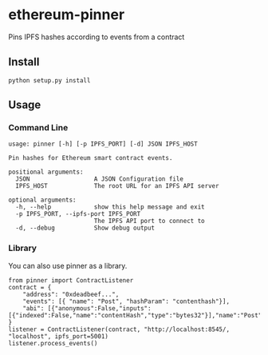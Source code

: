 # ethereum-pinner

Pins IPFS hashes according to events from a contract

## Install

    python setup.py install

## Usage

### Command Line

    usage: pinner [-h] [-p IPFS_PORT] [-d] JSON IPFS_HOST

    Pin hashes for Ethereum smart contract events.

    positional arguments:
      JSON                  A JSON Configuration file
      IPFS_HOST             The root URL for an IPFS API server

    optional arguments:
      -h, --help            show this help message and exit
      -p IPFS_PORT, --ipfs-port IPFS_PORT
                            The IPFS API port to connect to
      -d, --debug           Show debug output

### Library

You can also use pinner as a library.

    from pinner import ContractListener
    contract = {
        "address": "0xdeadbeef...",
        "events": [{ "name": "Post", "hashParam": "contenthash"}],
        "abi": [{"anonymous":False,"inputs":[{"indexed":False,"name":"contentHash","type":"bytes32"}],"name":"Post","type":"event"}]
    }
    listener = ContractListener(contract, "http://localhost:8545/, "localhost", ipfs_port=5001)
    listener.process_events()